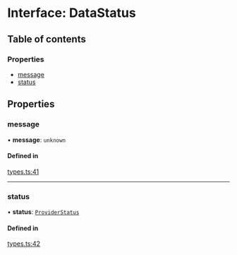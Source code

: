 # Interface: DataStatus

## Table of contents

### Properties

- [message](DataStatus.md#message)
- [status](DataStatus.md#status)

## Properties

### message

• **message**: `unknown`

#### Defined in

[types.ts:41](https://github.com/nevermined-io/react-components/blob/c6636b1/providers/src/types.ts#L41)

___

### status

• **status**: [`ProviderStatus`](../enums/ProviderStatus.md)

#### Defined in

[types.ts:42](https://github.com/nevermined-io/react-components/blob/c6636b1/providers/src/types.ts#L42)
